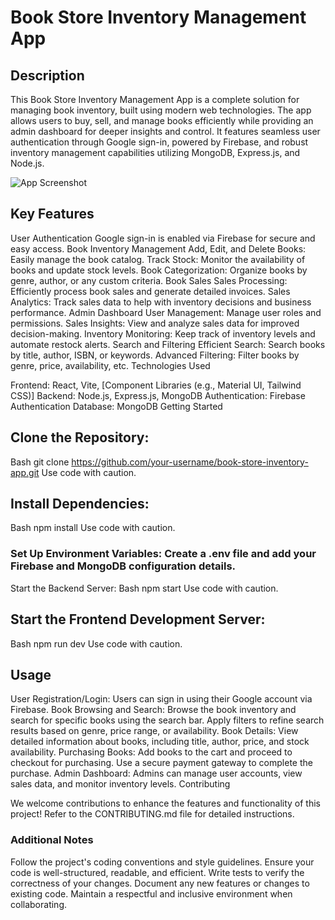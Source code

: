 # Book Store Inventory Management App
## Description

This Book Store Inventory Management App is a complete solution for managing book inventory, built using modern web technologies. The app allows users to buy, sell, and manage books efficiently while providing an admin dashboard for deeper insights and control. It features seamless user authentication through Google sign-in, powered by Firebase, and robust inventory management capabilities utilizing MongoDB, Express.js, and Node.js.

![App Screenshot](https://imgur.com/a/dCR3YNu)


## Key Features

User Authentication
Google sign-in is enabled via Firebase for secure and easy access.
Book Inventory Management
Add, Edit, and Delete Books: Easily manage the book catalog.
Track Stock: Monitor the availability of books and update stock levels.
Book Categorization: Organize books by genre, author, or any custom criteria.
Book Sales
Sales Processing: Efficiently process book sales and generate detailed invoices.
Sales Analytics: Track sales data to help with inventory decisions and business performance.
Admin Dashboard
User Management: Manage user roles and permissions.
Sales Insights: View and analyze sales data for improved decision-making.
Inventory Monitoring: Keep track of inventory levels and automate restock alerts.
Search and Filtering
Efficient Search: Search books by title, author, ISBN, or keywords.
Advanced Filtering: Filter books by genre, price, availability, etc.
Technologies Used

Frontend: React, Vite, [Component Libraries (e.g., Material UI, Tailwind CSS)]
Backend: Node.js, Express.js, MongoDB
Authentication: Firebase Authentication
Database: MongoDB
Getting Started

## Clone the Repository:
Bash
git clone https://github.com/your-username/book-store-inventory-app.git
Use code with caution.

## Install Dependencies:
Bash
npm install
Use code with caution.

### Set Up Environment Variables: Create a .env file and add your Firebase and MongoDB configuration details.
Start the Backend Server:
Bash
npm start
Use code with caution.

## Start the Frontend Development Server:
Bash
npm run dev
Use code with caution.

## Usage

User Registration/Login: Users can sign in using their Google account via Firebase.
Book Browsing and Search: Browse the book inventory and search for specific books using the search bar. Apply filters to refine search results based on genre, price range, or availability.
Book Details: View detailed information about books, including title, author, price, and stock availability.
Purchasing Books: Add books to the cart and proceed to checkout for purchasing. Use a secure payment gateway to complete the purchase.
Admin Dashboard: Admins can manage user accounts, view sales data, and monitor inventory levels.
Contributing

We welcome contributions to enhance the features and functionality of this project! Refer to the CONTRIBUTING.md file for detailed instructions.

### Additional Notes

Follow the project's coding conventions and style guidelines.
Ensure your code is well-structured, readable, and efficient.
Write tests to verify the correctness of your changes.
Document any new features or changes to existing code.
Maintain a respectful and inclusive environment when collaborating.
